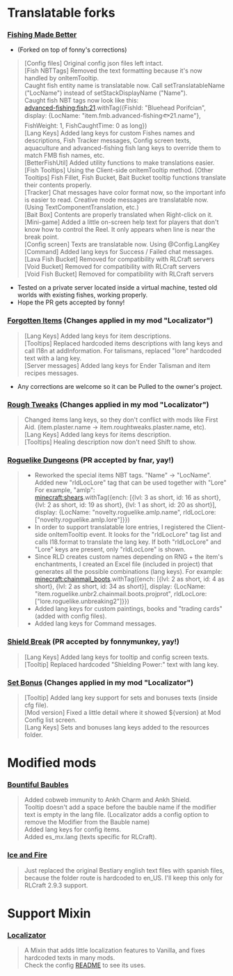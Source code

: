 # Translatable forks
### [Fishing Made Better](https://github.com/KameiB/fishing-made-better)
- (Forked on top of fonny's corrections)
> [Config files] Original config json files left intact.  
> [Fish NBTTags] Removed the text formatting because it's now handled by onItemTooltip.  
>    Caught fish entity name is translatable now. Call setTranslatableName ("LocName") instead of setStackDisplayName ("Name").  
>    Caught fish NBT tags now look like this:  
>    <advanced-fishing:fish:21>.withTag({FishId: "Bluehead Porifcian", display: {LocName: "item.fmb.advanced-fishing:fish:21.name"}, FishWeight: 1, FishCaughtTime: 0 as long})  
> [Lang Keys] Added lang keys for custom Fishes names and descriptions, Fish Tracker messages, Config screen texts, aquaculture and advanced-fishing fish lang keys to override them to match FMB fish names, etc.  
> [BetterFishUtil] Added utility functions to make translations easier.  
> [Fish Tooltips] Using the Client-side onItemTooltip method.
> [Other Tooltips] Fish Fillet, Fish Bucket, Bait Bucket tooltip functions translate their contents properly.  
> [Tracker] Chat messages have color format now, so the important info is easier to read. Creative mode messages are translatable now. (Using TextComponentTranslation, etc.)  
> [Bait Box] Contents are properly translated when Right-click on it.  
> [Mini-game] Added a little on-screen help text for players that don't know how to control the Reel. It only appears when line is near the break point.  
> [Config screen] Texts are translatable now. Using @Config.LangKey  
> [Command] Added lang keys for Success / Failed chat messages.  
> [Lava Fish Bucket] Removed for compatibility with RLCraft servers  
> [Void Bucket] Removed for compatibility with RLCraft servers  
> [Void Fish Bucket] Removed for compatibility with RLCraft servers  
- Tested on a private server located inside a virtual machine, tested old worlds with existing fishes, working properly.
- Hope the PR gets accepted by fonny!

### [Forgotten Items](https://github.com/KameiB/ForgottenItems) (Changes applied in my mod "Localizator")
> [Lang Keys] Added lang keys for item descriptions.  
> [Tooltips] Replaced hardcoded items descriptions with lang keys and call I18n at addInformation. For talismans, replaced "lore" hardcoded text with a lang key.  
> [Server messages] Added lang keys for Ender Talisman and item recipes messages.  
- Any corrections are welcome so it can be Pulled to the owner's project.

### [Rough Tweaks](https://github.com/KameiB/Rough-Tweaks) (Changes applied in my mod "Localizator")
> Changed items lang keys, so they don't conflict with mods like First Aid. (item.plaster.name -> item.roughtweaks.plaster.name, etc).  
> [Lang Keys] Added lang keys for items description.  
> [Tooltips] Healing description now don't need Shift to show.   

### [Roguelike Dungeons](https://github.com/fnar/minecraft-roguelike/pull/73)  (PR accepted by fnar, yay!) 
> - Reworked the special items NBT tags. "Name" -> "LocName". Added new "rldLocLore" tag that can be used together with "Lore"  
> For example, "amlp":  
> <minecraft:shears>.withTag({ench: [{lvl: 3 as short, id: 16 as short}, {lvl: 2 as short, id: 19 as short}, {lvl: 1 as short, id: 20 as short}], display: {LocName: "novelty.roguelike.amlp.name", rldLocLore: ["novelty.roguelike.amlp.lore"]}})  
> - In order to support translatable lore entries, I registered the Client-side onItemTooltip event. It looks for the "rldLocLore" tag list and calls I18.format to translate the lang key. If both "rldLocLore" and "Lore" keys are present, only "rldLocLore" is shown.     
> - Since RLD creates custom names depending on RNG + the item's enchantments, I created an Excel file (included in project) that generates all the possible combinations (lang keys). For example:  
> <minecraft:chainmail_boots>.withTag({ench: [{lvl: 2 as short, id: 4 as short}, {lvl: 2 as short, id: 34 as short}], display: {LocName: "item.roguelike.unbr2.chainmail.boots.projprot", rldLocLore: ["lore.roguelike.unbreaking2"]}})  
> - Added lang keys for custom paintings, books and "trading cards" (added with config files).  
> - Added lang keys for Command messages.  

### [Shield Break](https://github.com/fonnymunkey/ShieldBreak/pull/2)  (PR accepted by fonnymunkey, yay!) 
> [Lang Keys] Added lang keys for tooltip and config screen texts.  
> [Tooltip] Replaced hardcoded "Shielding Power:" text with lang key.  

### [Set Bonus](https://github.com/KameiB/Set-Bonus)  (Changes applied in my mod "Localizator")
> [Tooltip] Added lang key support for sets and bonuses texts (inside cfg file).  
> [Mod version] Fixed a little detail where it showed ${version} at Mod Config list screen.  
> [Lang Keys] Sets and bonuses lang keys added to the resources folder.  

# Modified mods
### [Bountiful Baubles](https://github.com/KameiB/BountifulBaubles/tree/forge-1.12.x)
> Added cobweb immunity to Ankh Charm and Ankh Shield.  
> Tooltip doesn't add a space before the bauble name if the modifier text is empty in the lang file. (Localizator adds a config option to remove the Modifier from the Bauble name)   
> Added lang keys for config items.  
> Added es_mx.lang (texts specific for RLCraft).  

### [Ice and Fire](https://github.com/KameiB/RLCraft_Translations/raw/main/mods/iceandfire-1.7.1-1.12.2.jar)
> Just replaced the original Bestiary english text files with spanish files, because the folder route is hardcoded to en_US.
> I'll keep this only for RLCraft 2.9.3 support.

# Support Mixin
### [Localizator](https://github.com/KameiB/Localizator)  
> A Mixin that adds little localization features to Vanilla, and fixes hardcoded texts in many mods.    
> Check the config [README](https://github.com/KameiB/RLCraft_Translations/blob/main/config/README.md) to see its uses.  

